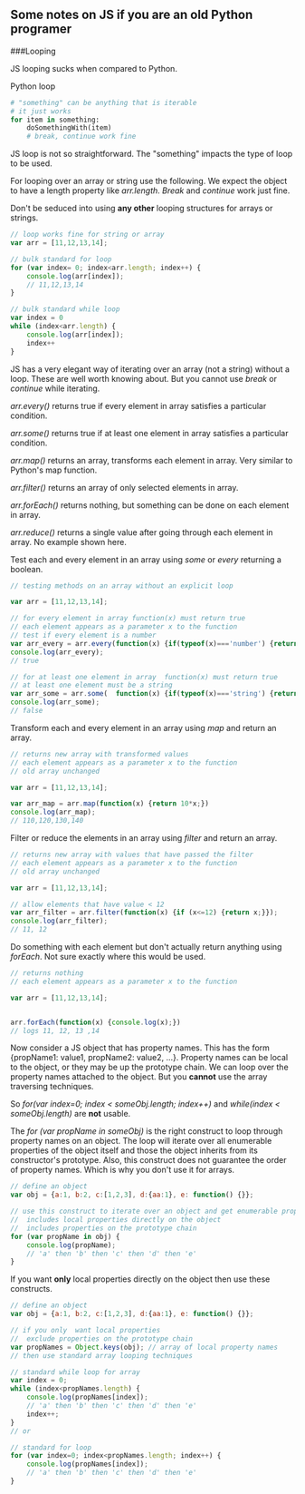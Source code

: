## Some notes on JS if you are an old Python programer

###Looping

JS looping sucks when compared to Python.


Python loop
```python
# "something" can be anything that is iterable
# it just works
for item in something:
	doSomethingWith(item)
	# break, continue work fine 
```

JS loop is not so straightforward. The "something" impacts the type of loop to be used. 

For looping over an array or string use the following. We expect the object to have a length property like *arr.length*. *Break* and *continue* work just fine.

Don't be seduced into using **any other** looping structures for arrays or strings. 

```javascript
// loop works fine for string or array
var arr = [11,12,13,14];

// bulk standard for loop
for (var index= 0; index<arr.length; index++) {
    console.log(arr[index]);
    // 11,12,13,14
}

// bulk standard while loop
var index = 0
while (index<arr.length) {
	console.log(arr[index]);
	index++	
}
``` 
JS has a very elegant way of iterating over an array (not a string) without a loop. These are well worth knowing about. But you cannot use *break* or *continue* while iterating.

*arr.every()* 	returns true if every element in array satisfies a particular condition.

*arr.some()* 	returns true if at least one element in array satisfies a particular condition.

*arr.map()* 	returns an array, transforms each element in array. Very similar to Python's map function. 

*arr.filter()* 	returns an array of only selected elements in array.

*arr.forEach()* returns nothing, but something can be done on each element in array.

*arr.reduce()*	returns a single value after going through each element in array. No example shown here.


Test each and every element in an array using *some* or *every* returning a boolean.

```javascript
// testing methods on an array without an explicit loop

var arr = [11,12,13,14];

// for every element in array function(x) must return true
// each element appears as a parameter x to the function
// test if every element is a number
var arr_every = arr.every(function(x) {if(typeof(x)==='number') {return true;} });
console.log(arr_every);
// true

// for at least one element in array  function(x) must return true
// at least one element must be a string
var arr_some = arr.some(  function(x) {if(typeof(x)==='string') {return true;} });
console.log(arr_some);
// false
```

Transform each and every element in an array using *map* and return an array.

```javascript
// returns new array with transformed values
// each element appears as a parameter x to the function
// old array unchanged

var arr = [11,12,13,14];

var arr_map = arr.map(function(x) {return 10*x;})
console.log(arr_map);
// 110,120,130,140
```

Filter or reduce the elements in an array using *filter* and return an array. 


```javascript
// returns new array with values that have passed the filter
// each element appears as a parameter x to the function
// old array unchanged

var arr = [11,12,13,14];

// allow elements that have value < 12
var arr_filter = arr.filter(function(x) {if (x<=12) {return x;}});
console.log(arr_filter);
// 11, 12
```

Do something with each element but don't actually return anything using *forEach*. Not sure exactly where this would be used.

```javascript
// returns nothing
// each element appears as a parameter x to the function

var arr = [11,12,13,14];


arr.forEach(function(x) {console.log(x);})
// logs 11, 12, 13 ,14
```

Now consider a JS object that has property names. This has the form {propName1: value1, propName2: value2, ...}. Property names can be local to the object, or they may be up the prototype chain. We can loop over the property names attached to the object. But you **cannot** use the array traversing techniques.

So *for(var index=0; index < someObj.length; index++)* and *while(index < someObj.length)* are **not** usable.

The *for (var propName in someObj)* is the right construct to loop through property names on an object. The loop will iterate over all enumerable properties of the object itself and those the object inherits from its constructor's prototype. Also, this construct does not guarantee the order of property names. Which is why you don't use it for arrays.


```javascript
// define an object
var obj = {a:1, b:2, c:[1,2,3], d:{aa:1}, e: function() {}};

// use this construct to iterate over an object and get enumerable property names
// 	includes local properties directly on the object
// 	includes properties on the prototype chain
for (var propName in obj) {
    console.log(propName);
    // 'a' then 'b' then 'c' then 'd' then 'e'
}
```

If you want **only** local properties directly on the object then use these constructs.


```javascript
// define an object
var obj = {a:1, b:2, c:[1,2,3], d:{aa:1}, e: function() {}};

// if you only  want local properties
//  exclude properties on the prototype chain
var propNames = Object.keys(obj); // array of local property names
// then use standard array looping techniques

// standard while loop for array
var index = 0;
while (index<propNames.length) {
    console.log(propNames[index]);
    // 'a' then 'b' then 'c' then 'd' then 'e'
    index++;
}
// or

// standard for loop
for (var index=0; index<propNames.length; index++) {
    console.log(propNames[index]);
    // 'a' then 'b' then 'c' then 'd' then 'e'
}
```





